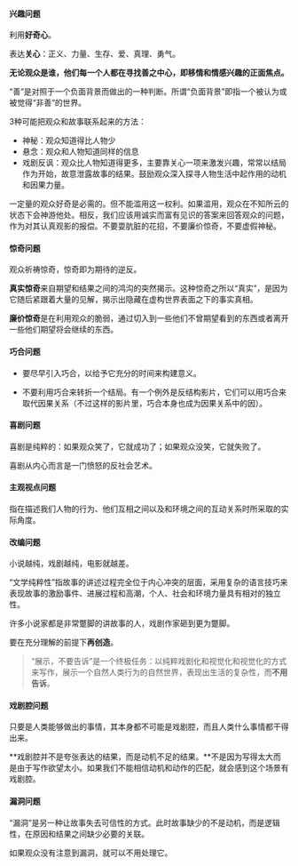 #### 兴趣问题

利用**好奇心**。

表达**关心**：正义、力量、生存、爱、真理、勇气。

**无论观众是谁，他们每一个人都在寻找善之中心，即移情和情感兴趣的正面焦点。**

“善”是对照于一个负面背景而做出的一种判断。所谓“负面背景”即指一个被认为或被觉得“非善”的世界。

3种可能把观众和故事联系起来的方法：

- 神秘：观众知道得比人物少
- 悬念：观众和人物知道同样的信息
- 戏剧反讽：观众比人物知道得更多，主要靠关心一项来激发兴趣，常常以结局作为开始，故意泄露故事的结果。鼓励观众深入探寻人物生活中起作用的动机和因果力量。

一定量的观众好奇是必需的。但不能滥用这一权利。如果滥用，观众在不知所云的状态下会神游他处。相反，我们应该用诚实而富有见识的答案来回答观众的问题，作为对其认真观影的报偿。不要耍肮脏的花招，不要廉价惊奇，不要虚假神秘。

#### 惊奇问题

观众祈祷惊奇，惊奇即为期待的逆反。

**真实惊奇**来自期望和结果之间的鸿沟的突然揭示。这种惊奇之所以“真实”，是因为它随后紧跟着大量的见解，揭示出隐藏在虚构世界表面之下的事实真相。

**廉价惊奇**是在利用观众的脆弱，通过切入到一些他们不曾期望看到的东西或者离开一些他们期望将会继续的东西。

#### 巧合问题

- 要尽早引入巧合，以给予它充分的时间来构建意义。

- 不要利用巧合来转折一个结局。有一个例外是反结构影片，它们可以用巧合来取代因果关系（不过这样的影片里，巧合本身也成为因果关系中的因）。

#### 喜剧问题

喜剧是纯粹的：如果观众笑了，它就成功了；如果观众没笑，它就失败了。

喜剧从内心而言是一门愤怒的反社会艺术。

#### 主观视点问题

指在描述我们人物的行为、他们互相之间以及和环境之间的互动关系时所采取的实际角度。

#### 改编问题

小说越纯，戏剧越纯，电影就越差。

“文学纯粹性”指故事的讲述过程完全位于内心冲突的层面，采用复杂的语言技巧来表现故事的激励事件、进展过程和高潮，个人、社会和环境力量具有相对的独立性。

许多小说家都是非常蹩脚的讲故事的人，戏剧作家砸到更为蹩脚。

要在充分理解的前提下**再创造**。

> “展示，不要告诉”是一个终极任务：以纯粹戏剧化和视觉化和视觉化的方式来写作，展示一个自然人类行为的自然世界，表现出生活的复杂性，而**不用告诉**。

#### 戏剧腔问题

只要是人类能够做出的事情，其本身都不可能是戏剧腔，而且人类什么事情都干得出来。

**戏剧腔并不是夸张表达的结果，而是动机不足的结果。**不是因为写得太大而是由于写作欲望太小。如果我们不能相信动机和动作的匹配，就会感到这个场景有戏剧腔。

#### 漏洞问题

“漏洞”是另一种让故事失去可信性的方式。此时故事缺少的不是动机，而是逻辑性，在原因和结果之间缺少必要的关联。

如果观众没有注意到漏洞，就可以不用处理它。

